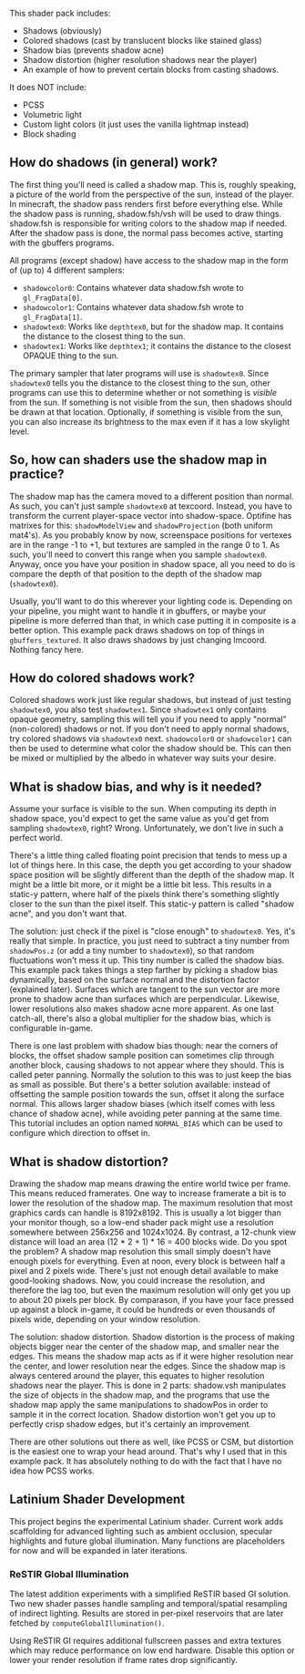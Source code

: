 This shader pack includes:
- Shadows (obviously)
- Colored shadows (cast by translucent blocks like stained glass)
- Shadow bias (prevents shadow acne)
- Shadow distortion (higher resolution shadows near the player)
- An example of how to prevent certain blocks from casting shadows.

It does NOT include:
- PCSS
- Volumetric light
- Custom light colors (it just uses the vanilla lightmap instead)
- Block shading

## How do shadows (in general) work?
The first thing you'll need is called a shadow map.
This is, roughly speaking, a picture of the world from the perspective of the sun, instead of the player.
In minecraft, the shadow pass renders first before everything else.
While the shadow pass is running, shadow.fsh/vsh will be used to draw things.
shadow.fsh is responsible for writing colors to the shadow map if needed.
After the shadow pass is done, the normal pass becomes active, starting with the gbuffers programs.

All programs (except shadow) have access to the shadow map in the form of (up to) 4 different samplers:
- `shadowcolor0`: Contains whatever data shadow.fsh wrote to `gl_FragData[0]`.
- `shadowcolor1`: Contains whatever data shadow.fsh wrote to `gl_FragData[1]`.
- `shadowtex0`: Works like `depthtex0`, but for the shadow map. It contains the distance to the closest thing to the sun.
- `shadowtex1`: Works like `depthtex1`; it contains the distance to the closest OPAQUE thing to the sun.

The primary sampler that later programs will use is `shadowtex0`.
Since `shadowtex0` tells you the distance to the closest thing to the sun,
other programs can use this to determine whether or not something is *visible* from the sun.
If something is not visible from the sun, then shadows should be drawn at that location.
Optionally, if something is visible from the sun, you can also increase its brightness to the max even if it has a low skylight level.

## So, how can shaders use the shadow map in practice?
The shadow map has the camera moved to a different position than normal.
As such, you can't just sample `shadowtex0` at texcoord.
Instead, you have to transform the current player-space vector into shadow-space.
Optifine has matrixes for this: `shadowModelView` and `shadowProjection` (both uniform mat4's).
As you probably know by now, screenspace positions for vertexes are in the range -1 to +1,
but textures are sampled in the range 0 to 1.
As such, you'll need to convert this range when you sample `shadowtex0`.
Anyway, once you have your position in shadow space,
all you need to do is compare the depth of that position to the depth of the shadow map (`shadowtex0`).

Usually, you'll want to do this wherever your lighting code is.
Depending on your pipeline, you might want to handle it in gbuffers,
or maybe your pipeline is more deferred than that,
in which case putting it in composite is a better option.
This example pack draws shadows on top of things in `gbuffers_textured`.
It also draws shadows by just changing lmcoord. Nothing fancy here.

## How do colored shadows work?
Colored shadows work just like regular shadows, but instead of just testing `shadowtex0`, you also test `shadowtex1`.
Since `shadowtex1` only contains opaque geometry, sampling this will tell you if you need to apply "normal" (non-colored) shadows or not.
If you don't need to apply normal shadows, try colored shadows via `shadowtex0` next.
`shadowcolor0` or `shadowcolor1` can then be used to determine what color the shadow should be.
This can then be mixed or multiplied by the albedo in whatever way suits your desire.

## What is shadow bias, and why is it needed?
Assume your surface is visible to the sun.
When computing its depth in shadow space, you'd expect to get the same value as you'd get from sampling `shadowtex0`, right?
Wrong. Unfortunately, we don't live in such a perfect world.

There's a little thing called floating point precision that tends to mess up a lot of things here.
In this case, the depth you get according to your shadow space position will be slightly different than the depth of the shadow map.
It might be a little bit more, or it might be a little bit less.
This results in a static-y pattern, where half of the pixels think there's something slightly closer to the sun than the pixel itself.
This static-y pattern is called "shadow acne", and you don't want that.

The solution: just check if the pixel is "close enough" to `shadowtex0`. Yes, it's really that simple.
In practice, you just need to subtract a tiny number from `shadowPos.z` (or add a tiny number to `shadowtex0`),
so that random fluctuations won't mess it up. This tiny number is called the shadow bias.
This example pack takes things a step farther by picking a shadow bias dynamically,
based on the surface normal and the distortion factor (explained later).
Surfaces which are tangent to the sun vector are more prone to shadow acne than surfaces which are perpendicular.
Likewise, lower resolutions also makes shadow acne more apparent.
As one last catch-all, there's also a global multiplier for the shadow bias, which is configurable in-game.

There is one last problem with shadow bias though: near the corners of blocks,
the offset shadow sample position can sometimes clip through another block,
causing shadows to not appear where they should. This is called peter panning.
Normally the solution to this was to just keep the bias as small as possible.
But there's a better solution available: instead of offsetting the
sample position towards the sun, offset it along the surface normal.
This allows larger shadow biases (which itself comes with less chance of shadow acne),
while avoiding peter panning at the same time. This tutorial includes an option
named `NORMAL_BIAS` which can be used to configure which direction to offset in.

## What is shadow distortion?
Drawing the shadow map means drawing the entire world twice per frame. This means reduced framerates.
One way to increase framerate a bit is to lower the resolution of the shadow map.
The maximum resolution that most graphics cards can handle is 8192x8192.
This is usually a lot bigger than your monitor though,
so a low-end shader pack might use a resolution somewhere between 256x256 and 1024x1024.
By contrast, a 12-chunk view distance will load an area (12 * 2 + 1) * 16 = 400 blocks wide.
Do you spot the problem? A shadow map resolution this small simply doesn't have enough pixels for everything.
Even at noon, every block is between half a pixel and 2 pixels wide.
There's just not enough detail available to make good-looking shadows.
Now, you could increase the resolution, and therefore the lag too,
but even the maximum resolution will only get you up to about 20 pixels per block.
By comparason, if you have your face pressed up against a block in-game,
it could be hundreds or even thousands of pixels wide, depending on your window resolution.

The solution: shadow distortion.
Shadow distortion is the process of making objects bigger near the center of the shadow map, and smaller near the edges.
This means the shadow map acts as if it were higher resolution near the center, and lower resolution near the edges.
Since the shadow map is always centered around the player, this equates to higher resolution shadows near the player.
This is done in 2 parts: shadow.vsh manipulates the size of objects in the shadow map,
and the programs that use the shadow map apply the same manipulations to shadowPos in order to sample it in the correct location.
Shadow distortion won't get you up to perfectly crisp shadow edges, but it's certainly an improvement.

There are other solutions out there as well, like PCSS or CSM, but distortion is the easiest one to wrap your head around.
That's why I used that in this example pack.
It has absolutely nothing to do with the fact that I have no idea how PCSS works.

## Latinium Shader Development
This project begins the experimental Latinium shader. Current work adds scaffolding for advanced lighting such as ambient occlusion, specular highlights and future global illumination. Many functions are placeholders for now and will be expanded in later iterations.

### ReSTIR Global Illumination
The latest addition experiments with a simplified ReSTIR based GI solution. Two
new shader passes handle sampling and temporal/spatial resampling of indirect
lighting. Results are stored in per‑pixel reservoirs that are later fetched by
`computeGlobalIllumination()`.

Using ReSTIR GI requires additional fullscreen passes and extra textures which
may reduce performance on low end hardware. Disable this option or lower your
render resolution if frame rates drop significantly.
